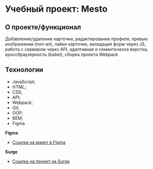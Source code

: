 # Учебный проект: Mesto

## О проекте/функционал
Добавление/удаление карточки, редактирование профиля, превью изображения (поп-ап), лайки карточек, валидация форм через JS, работа с сервером через API, адаптивная и семантическа верстка, кроссбраузерность (babel), сборка проекта Webpack

## Технологии
- JavaScript;
- HTML;
- CSS;
- API;
- Webpack;
- Git;
- OOP;
- BEM;
- Figma

**Figma**

* [Ссылка на макет в Figma](https://www.figma.com/file/mLw7NB5s1Aj5q67VeCqvIq/JavaScript.-Sprint-4-(Copy)?node-id=0-1)

**Surge**
* [Ссылка на проект на Surge](https://mesto-russia.surge.sh/)


